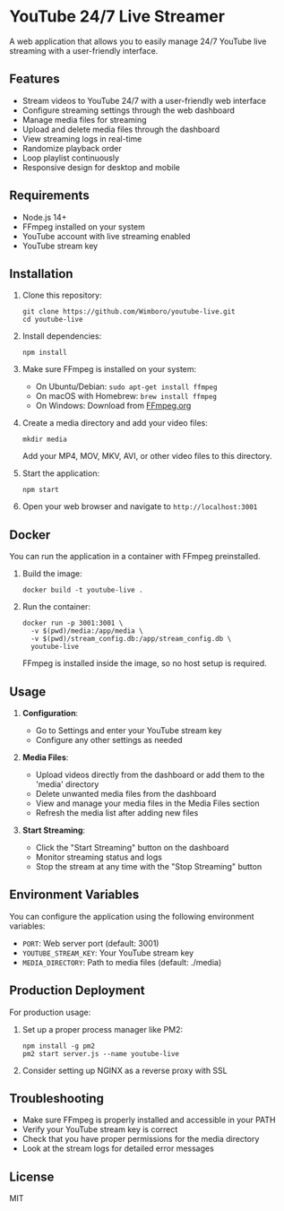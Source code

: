 # YouTube 24/7 Live Streamer

A web application that allows you to easily manage 24/7 YouTube live streaming with a user-friendly interface.

## Features

- Stream videos to YouTube 24/7 with a user-friendly web interface
- Configure streaming settings through the web dashboard
- Manage media files for streaming
- Upload and delete media files through the dashboard
- View streaming logs in real-time
- Randomize playback order
- Loop playlist continuously
- Responsive design for desktop and mobile

## Requirements

- Node.js 14+
- FFmpeg installed on your system
- YouTube account with live streaming enabled
- YouTube stream key

## Installation

1. Clone this repository:
   ```
   git clone https://github.com/Wimboro/youtube-live.git
   cd youtube-live
   ```

2. Install dependencies:
   ```
   npm install
   ```

3. Make sure FFmpeg is installed on your system:
   - On Ubuntu/Debian: `sudo apt-get install ffmpeg`
   - On macOS with Homebrew: `brew install ffmpeg`
   - On Windows: Download from [FFmpeg.org](https://ffmpeg.org/download.html)

4. Create a media directory and add your video files:
   ```
   mkdir media
   ```
   Add your MP4, MOV, MKV, AVI, or other video files to this directory.

5. Start the application:
   ```
   npm start
   ```

6. Open your web browser and navigate to `http://localhost:3001`

## Docker

You can run the application in a container with FFmpeg preinstalled.

1. Build the image:
   ```
   docker build -t youtube-live .
   ```
2. Run the container:
   ```
   docker run -p 3001:3001 \
     -v $(pwd)/media:/app/media \
     -v $(pwd)/stream_config.db:/app/stream_config.db \
     youtube-live
   ```
   FFmpeg is installed inside the image, so no host setup is required.

## Usage

1. **Configuration**: 
   - Go to Settings and enter your YouTube stream key
   - Configure any other settings as needed

2. **Media Files**:
   - Upload videos directly from the dashboard or add them to the 'media' directory
   - Delete unwanted media files from the dashboard
   - View and manage your media files in the Media Files section
   - Refresh the media list after adding new files

3. **Start Streaming**:
   - Click the "Start Streaming" button on the dashboard
   - Monitor streaming status and logs
   - Stop the stream at any time with the "Stop Streaming" button

## Environment Variables

You can configure the application using the following environment variables:
- `PORT`: Web server port (default: 3001)
- `YOUTUBE_STREAM_KEY`: Your YouTube stream key
- `MEDIA_DIRECTORY`: Path to media files (default: ./media)

## Production Deployment

For production usage:

1. Set up a proper process manager like PM2:
   ```
   npm install -g pm2
   pm2 start server.js --name youtube-live
   ```

2. Consider setting up NGINX as a reverse proxy with SSL

## Troubleshooting

- Make sure FFmpeg is properly installed and accessible in your PATH
- Verify your YouTube stream key is correct
- Check that you have proper permissions for the media directory
- Look at the stream logs for detailed error messages

## License

MIT 

